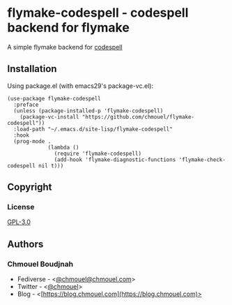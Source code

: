 # flymake-codespell - codespell backend for flymake

A simple flymake backend for [codespell](https://github.com/codespell-project/codespell)

## Installation

Using package.el (with emacs29's package-vc.el):

```elisp
(use-package flymake-codespell
  :preface
  (unless (package-installed-p 'flymake-codespell)
    (package-vc-install "https://github.com/chmouel/flymake-codespell"))
  :load-path "~/.emacs.d/site-lisp/flymake-codespell"
  :hook
  (prog-mode .
             (lambda ()
               (require 'flymake-codespell)
               (add-hook 'flymake-diagnostic-functions 'flymake-check-codespell nil t)))
```

## Copyright

### License

[GPL-3.0](./LICENSE)

## Authors

### Chmouel Boudjnah

- Fediverse - <[@chmouel@chmouel.com](https://fosstodon.org/@chmouel)>
- Twitter - <[@chmouel](https://twitter.com/chmouel)>
- Blog - <[https://blog.chmouel.com](https://blog.chmouel.com)>
